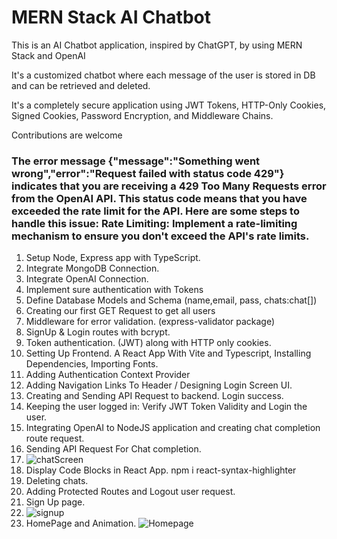 # MERN Stack AI Chatbot

This is an AI Chatbot application, inspired by ChatGPT, by using MERN Stack and OpenAI

It's a customized chatbot where each message of the user is stored in DB and can be retrieved and deleted.

It's a completely secure application using JWT Tokens, HTTP-Only Cookies, Signed Cookies, Password Encryption, and Middleware Chains.

Contributions are welcome

### The error message {"message":"Something went wrong","error":"Request failed with status code 429"} indicates that you are receiving a 429 Too Many Requests error from the OpenAI API. This status code means that you have exceeded the rate limit for the API. Here are some steps to handle this issue: Rate Limiting: Implement a rate-limiting mechanism to ensure you don't exceed the API's rate limits.

1. Setup Node, Express app with TypeScript.
2. Integrate MongoDB Connection.
3. Integrate OpenAI Connection.
4. Implement sure authentication with Tokens
5. Define Database Models and Schema (name,email, pass, chats:chat[])
6. Creating our first GET Request to get all users
7. Middleware for error validation. (express-validator package)
8. SignUp & Login routes with bcrypt.
9. Token authentication. (JWT) along with HTTP only cookies.
10. Setting Up Frontend. A React App With Vite and Typescript, Installing Dependencies, Importing Fonts.
11. Adding Authentication Context Provider
12. Adding Navigation Links To Header / Designing Login Screen UI.
13. Creating and Sending API Request to backend. Login success.
14. Keeping the user logged in: Verify JWT Token Validity and Login the user.
15. Integrating OpenAI to NodeJS application and creating chat completion route request.
16. Sending API Request For Chat completion.
17. ![chatScreen](https://github.com/Hammadi6289/MERN-AI-ChatBot1/assets/87120251/9de8b0fd-902a-44b4-bc99-90872ac04ca6)
18. Display Code Blocks in React App. npm i react-syntax-highlighter
19. Deleting chats.
20. Adding Protected Routes and Logout user request.
21. Sign Up page.
22. ![signup](https://github.com/Hammadi6289/MERN-AI-ChatBot1/assets/87120251/67289a01-b97b-4e98-8d21-12c21b5c7734)
23. HomePage and Animation.
    ![Homepage](https://github.com/Hammadi6289/MERN-AI-ChatBot1/assets/87120251/19b568c6-2cf4-40f8-b1bf-e6180a903cb3)



